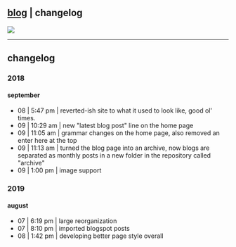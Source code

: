 [blog](https://rustmotherboard.github.io/blog) | changelog 
---
![](https://raw.githubusercontent.com/rustMotherboard/rustmotherboard.github.io/master/images/site/website-header.png)

---

## changelog

### 2018

#### september

* 08 | 5:47 pm | reverted-ish site to what it used to look like, good ol' times.
* 09 | 10:29 am | new "latest blog post" line on the home page
* 09 | 11:05 am | grammar changes on the home page, also removed an enter here at the top
* 09 | 11:13 am | turned the blog page into an archive, now blogs are separated as monthly posts in a new folder in the repository called "archive"
* 09 | 1:00 pm | image support

### 2019

#### august

* 07 | 6:19 pm | large reorganization
* 07 | 8:10 pm | imported blogspot posts
* 08 | 1:42 pm | developing better page style overall